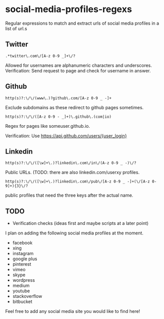 # social-media-profiles-regexs
Regular expressions to match and extract urls of social media profiles in a list of url.s

## Twitter
    .*twitter\.com\/[A-z 0-9 _]+\/?
Allowed for usernames are alphanumeric characters and underscores. 
Verification: Send request to page and check for username in answer.

## Github
    http(s)?:\/\/(www\.)?github\.com/[A-z 0-9 _ -]+
Exclude subdomains as these redirect to github pages sometimes.

    http(s)?:\/\/([A-z 0-9 - _]+)\.github\.(com|io)
Regex for pages like someuser.github.io.

Verification: Use https://api.github.com/users/{user_login}

## Linkedin
    http(s)?:\/\/([\w]+\.)?linkedin\.com\/in\/(A-z 0-9 _ -)\/?
Public URLs. (TODO: there are also linkedin.com/userxy profiles.

    http(s)?:\/\/([\w]+\.)?linkedin\.com\/pub\/[A-z 0-9 _ -]+(\/[A-z 0-9]+){3}\/?
public profiles that need the three keys after the actual name.


## TODO
* Verification checks (ideas first and maybe scripts at a later point)

I plan on adding the following social media profiles at the moment.
* facebook
* xing
* instagram
* google plus
* pinterest
* vimeo
* skype
* wordpress
* medium
* youtube
* stackoverflow
* bitbucket
 
Feel free to add any social media site you would like to find here!
